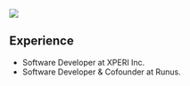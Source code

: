![](https://komarev.com/ghpvc/?username=sergane13)

## Experience

- Software Developer at XPERI Inc.
- Software Developer & Cofounder at Runus.
